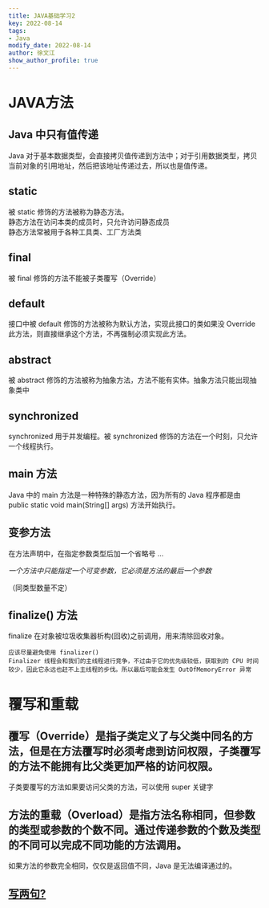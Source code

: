 ```yaml
---
title: JAVA基础学习2
key: 2022-08-14
tags: 
- Java
modify_date: 2022-08-14
author: 徐文江
show_author_profile: true
---
```



# JAVA方法   
## Java 中只有值传递    
Java 对于基本数据类型，会直接拷贝值传递到方法中；对于引用数据类型，拷贝当前对象的引用地址，然后把该地址传递过去，所以也是值传递。     
<!--more-->     
## static    
被 static 修饰的方法被称为静态方法。     
静态方法在访问本类的成员时，只允许访问静态成员    
静态方法常被用于各种工具类、工厂方法类     

## final    
被 final 修饰的方法不能被子类覆写（Override）     

## default     
接口中被 default 修饰的方法被称为默认方法，实现此接口的类如果没 Override 此方法，则直接继承这个方法，不再强制必须实现此方法。     


## abstract    
被 abstract 修饰的方法被称为抽象方法，方法不能有实体。抽象方法只能出现抽象类中     


## synchronized         
synchronized 用于并发编程。被 synchronized 修饰的方法在一个时刻，只允许一个线程执行。     


## main 方法      
Java 中的 main 方法是一种特殊的静态方法，因为所有的 Java 程序都是由 public static void main(String[] args) 方法开始执行。     


## 变参方法   
在方法声明中，在指定参数类型后加一个省略号 ...     

*一个方法中只能指定一个可变参数，它必须是方法的最后一个参数*     

（同类型数量不定）    


## finalize() 方法    
finalize 在对象被垃圾收集器析构(回收)之前调用，用来清除回收对象。      
```
应该尽量避免使用 finalizer()    
Finalizer 线程会和我们的主线程进行竞争，不过由于它的优先级较低，获取到的 CPU 时间较少，因此它永远也赶不上主线程的步伐。所以最后可能会发生 OutOfMemoryError 异常     

```

# 覆写和重载       

## 覆写（Override）是指子类定义了与父类中同名的方法，但是在方法覆写时必须考虑到访问权限，子类覆写的方法不能拥有比父类更加严格的访问权限。     


子类要覆写的方法如果要访问父类的方法，可以使用 super 关键字     


## 方法的重载（Overload）是指方法名称相同，但参数的类型或参数的个数不同。通过传递参数的个数及类型的不同可以完成不同功能的方法调用。    

如果方法的参数完全相同，仅仅是返回值不同，Java 是无法编译通过的。    




## [写两句?](https://github.com/HEA1OR/HEA1OR.github.io/tree/master/_posts)

